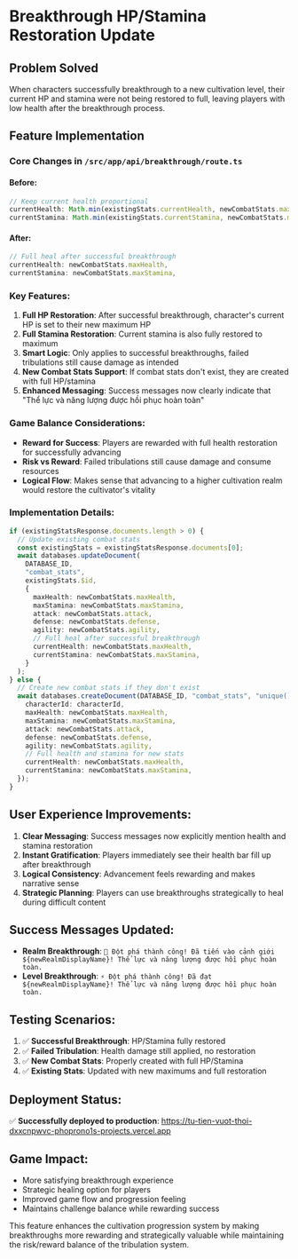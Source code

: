 # Breakthrough HP/Stamina Restoration Update

## Problem Solved

When characters successfully breakthrough to a new cultivation level, their current HP and stamina were not being restored to full, leaving players with low health after the breakthrough process.

## Feature Implementation

### Core Changes in `/src/app/api/breakthrough/route.ts`

#### Before:

```typescript
// Keep current health proportional
currentHealth: Math.min(existingStats.currentHealth, newCombatStats.maxHealth),
currentStamina: Math.min(existingStats.currentStamina, newCombatStats.maxStamina),
```

#### After:

```typescript
// Full heal after successful breakthrough
currentHealth: newCombatStats.maxHealth,
currentStamina: newCombatStats.maxStamina,
```

### Key Features:

1. **Full HP Restoration**: After successful breakthrough, character's current HP is set to their new maximum HP
2. **Full Stamina Restoration**: Current stamina is also fully restored to maximum
3. **Smart Logic**: Only applies to successful breakthroughs, failed tribulations still cause damage as intended
4. **New Combat Stats Support**: If combat stats don't exist, they are created with full HP/stamina
5. **Enhanced Messaging**: Success messages now clearly indicate that "Thể lực và năng lượng được hồi phục hoàn toàn"

### Game Balance Considerations:

- **Reward for Success**: Players are rewarded with full health restoration for successfully advancing
- **Risk vs Reward**: Failed tribulations still cause damage and consume resources
- **Logical Flow**: Makes sense that advancing to a higher cultivation realm would restore the cultivator's vitality

### Implementation Details:

```typescript
if (existingStatsResponse.documents.length > 0) {
  // Update existing combat stats
  const existingStats = existingStatsResponse.documents[0];
  await databases.updateDocument(
    DATABASE_ID,
    "combat_stats",
    existingStats.$id,
    {
      maxHealth: newCombatStats.maxHealth,
      maxStamina: newCombatStats.maxStamina,
      attack: newCombatStats.attack,
      defense: newCombatStats.defense,
      agility: newCombatStats.agility,
      // Full heal after successful breakthrough
      currentHealth: newCombatStats.maxHealth,
      currentStamina: newCombatStats.maxStamina,
    }
  );
} else {
  // Create new combat stats if they don't exist
  await databases.createDocument(DATABASE_ID, "combat_stats", "unique()", {
    characterId: characterId,
    maxHealth: newCombatStats.maxHealth,
    maxStamina: newCombatStats.maxStamina,
    attack: newCombatStats.attack,
    defense: newCombatStats.defense,
    agility: newCombatStats.agility,
    // Full health and stamina for new stats
    currentHealth: newCombatStats.maxHealth,
    currentStamina: newCombatStats.maxStamina,
  });
}
```

## User Experience Improvements:

1. **Clear Messaging**: Success messages now explicitly mention health and stamina restoration
2. **Instant Gratification**: Players immediately see their health bar fill up after breakthrough
3. **Logical Consistency**: Advancement feels rewarding and makes narrative sense
4. **Strategic Planning**: Players can use breakthroughs strategically to heal during difficult content

## Success Messages Updated:

- **Realm Breakthrough**: `🎉 Đột phá thành công! Đã tiến vào cảnh giới ${newRealmDisplayName}! Thể lực và năng lượng được hồi phục hoàn toàn.`
- **Level Breakthrough**: `⚡ Đột phá thành công! Đã đạt ${newRealmDisplayName}! Thể lực và năng lượng được hồi phục hoàn toàn.`

## Testing Scenarios:

1. ✅ **Successful Breakthrough**: HP/Stamina fully restored
2. ✅ **Failed Tribulation**: Health damage still applied, no restoration
3. ✅ **New Combat Stats**: Properly created with full HP/Stamina
4. ✅ **Existing Stats**: Updated with new maximums and full restoration

## Deployment Status:

✅ **Successfully deployed to production**: https://tu-tien-vuot-thoi-dxxcnpwvc-phoprono1s-projects.vercel.app

## Game Impact:

- More satisfying breakthrough experience
- Strategic healing option for players
- Improved game flow and progression feeling
- Maintains challenge balance while rewarding success

This feature enhances the cultivation progression system by making breakthroughs more rewarding and strategically valuable while maintaining the risk/reward balance of the tribulation system.
